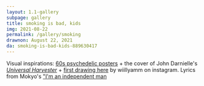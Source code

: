 ```yaml
---
layout: 1.1-gallery
subpage: gallery
title: smoking is bad, kids
img: 2021-08-22
permalink: /gallery/smoking
drawnon: August 22, 2021
da: smoking-is-bad-kids-889630417
---
```

Visual inspirations: <a href="https://www.youtube.com/watch?v=9vuqI2v2IRs" target="_blank">60s psychedelic posters</a> + the cover of John Darnielle's <a href="https://us.macmillan.com/books/9781250159991" target="_blank"><i>Universal Harvester</i></a> + <a href="https://www.instagram.com/p/CMxnHu6lNEN/" target="_blank">first drawing here</a> by wiillyamm on instagram. Lyrics from Mokyo's <a href=" https://www.youtube.com/watch?v=Z8zyJFHMdDg" target="_blank">"I'm an independent man</a>